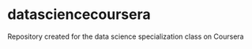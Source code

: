 datasciencecoursera
===================

Repository created for the data science specialization class on Coursera
